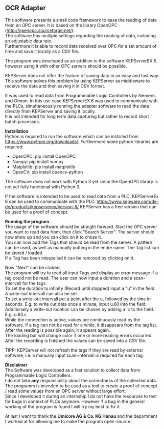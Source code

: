 
**OCR Adapter**
-----------------
This software presents a small code framework to ease the reading of data from an OPC server. 
It is based on the library OpenOPC (<http://openopc.sourceforge.net/>).\
The software has multiple settings regarding the reading of data, including an adjustable data rate.\
Furthermore it is able to record data received over OPC for a set amount of time and save it locally as a CSV file.

The program was developed as an addition to the software KEPServerEX 6, however using it with other OPC servers should be possible.

KEPServer does not offer the feature of saving data in an easy and fast way.\
This software solves this problem by using KEPServer as middleware to receive the data and then saving it in CSV format.

It was used to read data from Programmable Logic Controllers by Siemens and Omron. 
In this use case KEPServerEX 6 was used to communicate with the PLCs, simultaneously running the adapter software to read the data directly from KEPServer and saving it locally.\
It is not intended for long term data capturing but rather to record short batch processes. 

**Installation**\
Python is required to run the software which can be installed from <https://www.python.org/downloads/>.
Furthermore some python libraries are required:
- OpenOPC: pip install OpenOPC 
- Numpy: pip install numpy
- Matplotlib: pip install matplotlib
- OpenCV: pip install opencv-python

The software does not work with Python 3 yet since the OpenOPC library is not yet fully functional with Python 3.

If the software is intended to be used to read data from a PLC, KEPServerEx 6 can be used to communicate with the PLC: <https://www.kepware.com/de-de/products/kepserverex/version-6/>
KEPServer has a free version that can be used for a proof of concept.

**Running the program**\
The usage of the software should be straight forward. 
Start the OPC server you want to read data from, then click "Search Server". 
The server should now show up and you can click on it to chose it.\
You can now add the Tags that should be read from the server. 
A pattern can be used, as well as manually putting in the entire name.
The Tag list can be stored / loaded.\
If a Tag has been misspelled it can be removed by clicking on it.

Now "Next" can be clicked.\
The program will try to read all input Tags and display an error message if a tag could not be read.
The user can now input a duration and a scan-intervall for the tags.\
To set the duration to infinity (Record until stopped) input a "u" in the field.
A write-out intervall can also be set.\
To set a write-out intervall put a point after the u, followed by the time in seconds.
E.g. to write out data once a minute, input u.60 into the field.\
Additionally a write-out location can be chosen by adding a .c to the field.\
E.g. u.60.c\
While the connection is active, values are continuously read by the software.
If a tag can not be read for a while, it disappears from the tag list. 
After the reading is possible again, it appears again.\
The loading bar will change color if one or more reading errors occurred.\
After the recording is finished the values can be saved into a CSV file.

TIPP: KEPServer will not refresh the tags if they are read by external software, i.e. a manually input scan-intervall is required for each tag.

**Disclaimer**\
The Software was developed as a fast solution to collect data from Programmable Logic Controllers.\
I do not take **any** responsibility about the correctness of the collected data. 
The programm is intended to be used as a tool to create a proof of concept / read some values from an OPC server without large effort.\
Since I developed it during an internship I do not have the resources to test for bugs in context of PLCs anymore.
However if a bug in the general working of the program is found I will try my best to fix it.

At last I want to thank the **Umicore AG & Co. KG Hanau** and the department I worked at for allowing me to make the program open-source.  


